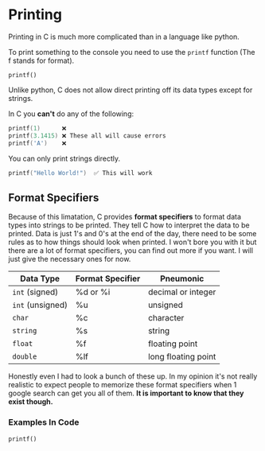 # Printing

Printing in C is much more complicated than in a language like python.

To print something to the console you need to use the `printf` function (The f stands for format).

```
printf()
```

 Unlike python, C does not allow direct printing off its data types except for strings. 

In C you **can't** do any of the following:

```C
printf(1)      ❌
printf(3.1415) ❌ These all will cause errors
printf('A')    ❌
```

You can only print strings directly.
```C
printf("Hello World!")  ✅ This will work
```
## Format Specifiers

Because of this limatation, C provides **format specifiers** to format data types into strings to be printed. They tell C how to interpret the data to be printed. Data is just 1's and 0's at the end of the day, there need to be some rules as to how things should look when printed. I won't bore you with it but there are a lot of format specifiers, you can find out more if you want. I will just give the necessary ones for now.

| Data Type        | Format Specifier | Pneumonic           |
|------------------|------------------|---------------------|
| `int` (signed)   | %d or %i         | decimal or integer  |
| `int` (unsigned) | %u               | unsigned            |
| `char`           | %c               | character           |
| `string`         | %s               | string              |
| `float`          | %f               | floating point      |
| `double`         | %lf              | long floating point |

Honestly even I had to look a bunch of these up. In my opinion it's not really realistic to expect people to memorize these format specifiers when 1 google search can get you all of them. **It is important to know that they exist though.**

### Examples In Code

```
printf()
```




